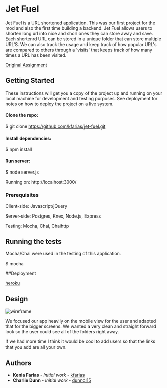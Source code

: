 # Jet Fuel

Jet Fuel is a URL shortened application. This was our first project for the mod and also the first time building a backend. Jet Fuel allows users to shorten long url into nice and shorl ones they can store away and save. Each shortenrd URL can be stored in a unique folder that can store multiple URL'S. We can also track the usage and keep track of how popular URL's are compared to others through a 'visits' that keeps track of how many times a URL has been visited.

[Original Assignment](http://frontend.turing.io/projects/jet-fuel.html)

## Getting Started

These instructions will get you a copy of the project up and running on your local machine for development and testing purposes. See deployment for notes on how to deploy the project on a live system.

#### Clone the repo: 
$ git clone https://github.com/kfarias/jet-fuel.git

#### Install dependencies:
$ npm install 

#### Run server: 
$ node server.js 

Running on: 
http://localhost:3000/

### Prerequisites

Client-side: Javascript/jQuery 

Server-side: Postgres, Knex, Node.js, Express 

Testing: Mocha, Chai, Chaihttp

## Running the tests

Mocha/Chai were used in the testing of this application. 

$ mocha

##Deployment

[heroku](https://bstoroztestapp.herokuapp.com/)

## Design
![wireframe](http://i.imgur.com/bp0Kim1.png)

We focused our app heavily on the mobile view for the user and adapted that for the bigger screens. We wanted a very clean and straight forward look so the user could see all of the folders right away.

If we had more time I think it would be cool to add users so that the links that you add are all your own. 

## Authors

* **Kenia Farias** - *Initial work* - [kfarias](https://github.com/kfarias)
* **Charlie Dunn** - *Initial work* - [dunncl15](https://github.com/dunncl15) 
